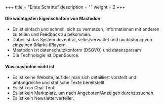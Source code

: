 +++
title = "Erste Schritte"
description = ""
weight = 2
+++

#### Die wichtigsten Eigenschaften von Mastodon

- Es ist einfach und schnell, sich zu vernetzen, Informationen mit anderen zu teilen und Feedback zu bekommen.
- Dabei ist das System dezentral, selbstverwaltet und unabhängig von einzelnen (Markt-)Playern.
- Mastodon ist datenschutzkonform (DSGVO) und datensparsam
- Die Technologie ist OpenSource.


#### Was mastodon nicht ist

- Es ist keine Website, auf der man sich detailliert vorstellt und umfangreiche und statische Texte bereitstellt.
- Es ist kein Chat-Tool
- Es ist kein Marktplatz, um nach Angeboten/Anzeigen durchzusuchen.
- Es ist kein Newsletterverteiler.